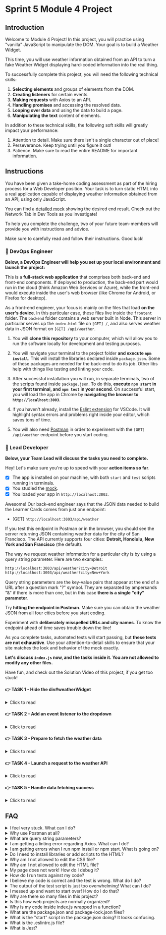 # Sprint 5 Module 4 Project

## Introduction

Welcome to Module 4 Project! In this project, you will practice using "vanilla" JavaScript to manipulate the DOM. Your goal is to build a Weather Widget.

This time, you will use weather information obtained from an API to turn a fake Weather Widget displaying hard-coded information into the real thing.

To successfully complete this project, you will need the following technical skills:

1. **Selecting elements** and groups of elements from the DOM.
1. **Creating listeners** for certain events.
1. **Making requests** with Axios to an API.
1. **Handling promises** and accessing the resolved data.
1. **Looping over data** and using the data to build a page.
1. **Manipulating the text** content of elements.

In addition to these technical skills, the following soft skills will greatly impact your performance:

1. Attention to detail. Make sure there isn't a single character out of place!
1. Perseverance. Keep trying until you figure it out!
1. Patience. Make sure to read the entire README for important information.

## Instructions

You have been given a take-home coding assessment as part of the hiring process for a Web Developer position. Your task is to turn static HTML into a real application capable of displaying weather information obtained from an API, using only JavaScript.

You can find a [detailed mock](https://w-s5m4-project.herokuapp.com/) showing the desired end result. Check out the Network Tab in Dev Tools as you investigate!

To help you complete the challenge, two of your future team-members will provide you with instructions and advice.

Make sure to carefully read and follow their instructions. Good luck!

### 💾 DevOps Engineer

**Below, a DevOps Engineer will help you set up your local environment and launch the project:**

This is a **full-stack web application** that comprises both back-end and front-end components. If deployed to production, the back-end part would run in the cloud (think Amazon Web Services or Azure), while the front-end would execute inside the user's web browser (like Chrome for Android, or Firefox for desktop).

As a front-end engineer, your focus is mainly on the files that load **on the user's device**. In this particular case, these files live inside the `frontent` folder. The `backend` folder contains a web server built in Node. This server in particular serves up the `index.html` file on `[GET] /`, and also serves weather data in JSON format on `[GET] /api/weather`.

1. You will **clone this repository** to your computer, which will allow you to run the software locally for development and testing purposes.

1. You will navigate your terminal to the project folder **and execute `npm install`**. This will install the libraries declared inside `package.json`. Some of these packages are needed for the back-end to do its job. Other libs help with things like testing and linting your code.

1. After successful installation you will run, in separate terminals, two of the scripts found inside `package.json`. To do this, **execute `npm start` in your first terminal, and `npm test` in your second**. On successful start, you will load the app in Chrome by **navigating the browser to `http://localhost:3003`**.

1. If you haven't already, install the [Eslint extension](https://marketplace.visualstudio.com/items?itemName=dbaeumer.vscode-eslint) for VSCode. It will highlight syntax errors and problems right inside your editor, which saves tons of time.

1. You will also need [Postman](https://www.postman.com/downloads/) in order to experiment with the `[GET] /api/weather` endpoint before you start coding.

### 🥷 Lead Developer

**Below, your Team Lead will discuss the tasks you need to complete.**

Hey! Let's make sure you're up to speed with your **action items so far**.

- [x] The app is installed on your machine, with both `start` and `test` scripts running in terminals.
- [x] You studied the [mock](https://w-s5m4-project.herokuapp.com/).
- [x] You loaded your app in `http://localhost:3003`.

Awesome! Our back-end engineer says that the JSON data needed to build the Learner Cards comes from just one endpoint:

- [GET] `http://localhost:3003/api/weather`

If you test this endpoint in Postman or in the browser, you should see the server returning JSON containing weather data for the city of San Francisco. The API currently supports four cities: **Detroit, Honolulu, New York and San Francisco** (the default).

The way we request weather information for a particular city is by using a query string parameter. Here are two examples:

```txt
http://localhost:3003/api/weather?city=Detroit
http://localhost:3003/api/weather?city=New+York
```

Query string parameters are the key-value pairs that appear at the end of a URL after a question mark "?" symbol. They are separated by ampersands "&" if there is more than one, but in this case **there is a single "city" parameter**.

Try **hitting the endpoint in Postman**. Make sure you can obtain the weather JSON from all four cities before you start coding.

Experiment with **deliberately misspelled URLs and city names**. To know the endpoint ahead of time saves trouble down the line!

As you complete tasks, automated tests will start passing, but **these tests are not exhaustive**. Use your attention-to-detail skills to ensure that your site matches the look and behavior of the mock exactly.

**Let's discuss `index.js` now, and the tasks inside it. You are not allowed to modify any other files.**

Have fun, and check out the Solution Video of this project, if you get too stuck!

#### 👉 TASK 1 - Hide the div#weatherWidget

<details>
  <summary>Click to read</summary>

  ---

This element should not render at all until a city is requested. Use an inline style to set a display to "none".

❗ In a future task, you will make it so that on successful weather data retrieval the display reverts to "block".

  ---

</details>

#### 👉 TASK 2 - Add an event listener to the dropdown

<details>
  <summary>Click to read</summary>

  ---

1. Research **what type** of event fires when a user selects an option using the dropdown.

1. Add an **event listener** to the dropdown that listens for this event involved in selecting a city, and log something to the console.

1. Research how to use JavaScript within the listener to find out **which city was selected**, and log its name to the console.

❗ It's possible more than one type of event could be used. Research pros and cons of each.

  ---

</details>

#### 👉 TASK 3 - Prepare to fetch the weather data

<details>
  <summary>Click to read</summary>

  ---

Because fetching operations can take anywhere from milliseconds to several seconds to complete, it's customary to perform some DOM surgery just prior to launch the API request.

Always working inside your event listener:

1. Disable the dropdown after researching how. **We don't want users making a new selection** until the weather data for the current selection arrives!

1. Inject text content into p.info that reads `Fetching weather data...`. This acts as **a spinner of sorts**. Always remember: research shows users don't mind waiting a bit, *as long as they're properly entertained* by spinners, animations and such.

❗ These little things don't sound very interesting, but are in fact important for a good user experience. Most users on the planet leverage slow networks and slow hardware.

  ---

</details>

#### 👉 TASK 4 - Launch a request to the weather API

<details>
  <summary>Click to read</summary>

  ---

1. **Form a proper URL** using your JavaScript skills, and then use Axios to initiate a GET request to the URL. Make sure to request weather for the correct city!

1. Use Axios to make a GET request to the API.

1. Handle promise rejection by logging the `error.message` to the console or by setting a [break point](https://developer.mozilla.org/en-US/docs/Web/JavaScript/Reference/Statements/debugger) in the code.

❗ You can test your error logging code by deliberately mistyping the URL to [get a 404 "Not Found" error](./images/error-console.png).

❗ You can also see failures in Dev Tool's [Network tab](./images/error-networktab.png). In this example the server returns JSON data containing an error message.

❗ We will handle success in the next task.

  ---

</details>

#### 👉 TASK 5 - Handle data fetching success

<details>
  <summary>Click to read</summary>

  ---

Now that the data is available, some house-keeping operations are needed, before we start working with the weather data:

1. Empty out the text content of **p.info**.

1. Re-enable the **dropdown**.

1. Modify the inline style on the **div#weatherWidget** to make the element visible again.

Finally, the main course! Use the data from the API to inject into the DOM the correct information, replacing the "placeholder" information in the HTML.

A somewhat sad (or fun!) fact of life is that the raw JSON **rarely can be used in the DOM unchanged**: more often than not transformations of all sorts are needed in between the fetching and the DOM updates.

For example, the `weather_description` needs to be **translated into the proper emoji**, by using a mapping object found inside `index.js`:

```js
let descriptions = [
  ["Sunny", "☀️"],
  ["Cloudy", "☁️"],
  ["Rainy", "🌧️"],
  ["Thunderstorm", "⛈️"],
  ["Snowy", "❄️"],
  ["Partly Cloudy", "⛅️"],
]
```

Use your JavaScript powers to extract the proper emoji for a given `weather_description`.

Another complication is that the dates are in the `yyyy-mm-dd` format. JavaScript can be used to figure out which day of the week a given date corresponds to. But since time-related code can be particularly tricky, it's OK to ask ChatGPT for a little bit of help here, as long as you study the code it produces to the point where you can re-write it yourself.

❗ Match the mock exactly! If, as an example, an element should contain the text "Thursday", then the text "thurday" is incorrect. Be very detailed-oriented.

  ---

</details>

## FAQ

<details>
  <summary>I feel very stuck. What can I do?</summary>

Check out the Solution Video for this project in your learning platform. In it, an industry expert will walk you through their thinking in detail while they solve the tasks. The Solution Videos are highly recommended even if you are not stuck: you will learn lots of tricks.

</details>

<details>
  <summary>Why use Postman at all?</summary>

Understanding the behavior of real-world APIs is crucial when working with Axios code. Before diving into coding, it's highly beneficial to familiarize yourself with the endpoints. Postman enables you to efficiently conduct manual tests. It provides a comfortable interface to quickly observe the success or failure of requests, making it an invaluable tool in API development.

</details>

<details>
  <summary>What are query string parameters?</summary>

They are a mechanism for the client to send **non-sensitive data** (never credit card numbers, passwords, etc) to a server, which can read it and do something with it. For example, this is how the search term travels to Google when we make a search. For more information, give ChatGPT the following prompt: "How would you explain query string parameters to an audience of new web developers?"

</details>

<details>
  <summary>I am getting a linting error regarding Axios. What can I do?</summary>

Axios is loaded on the window object by another script in the HTML, and Eslint doesn't know this and considers it a variable that we are trying to use without having declared it first. If you need to disable Eslint for a particular line, add this comment **at the end of the line**:

```js
// eslint-disable-line
```

</details>

<details>
  <summary>I am getting errors when I run npm install or npm start. What is going on?</summary>

This project requires Node correctly installed on your computer in order to work. Your learning materials should have covered installation of Node. Sometimes Node can be installed but mis-configured. You can try executing `npm run fixit` (check `package.json` to see what this does), but if Node errors are recurrent, it indicates something is wrong with your machine or configuration, in which case you should request assistance from Staff.

</details>

<details>
  <summary>Do I need to install libraries or add scripts to the HTML?</summary>

No. Everything you need should be installed already, including Axios.

</details>

<details>
  <summary>Why am I not allowed to edit the CSS file?</summary>

The CSS is the domain of a different team, and in this particular project we're not supposed to touch it. Do not use inline styles to get around this limitation! It will only make the CSS team angry. And believe us, you want CSS specialists happy because they can write CSS twenty times faster than you.

</details>

<details>
  <summary>Why am I not allowed to edit the HTML file?</summary>

This particular part of the product is a Single Page Application, so the HTML is mostly empty and the page is generated automatically using JavaScript and raw data. We would not want to manually edit HTML files in a website that changed all the time! It would be untenable.

</details>

<details>
  <summary>My page does not work! How do I debug it?</summary>

Save your changes, and reload the site in Chrome. If you have a syntax problem in your code, the app will print error messages in the Console. Focus on the first message. Place console logs right before the crash site (errors usually inform of the line number where the problem is originating) and see if your variables contain the data you think they do. If there are no errors but the page is not doing what it's supposed to, the debugging technique is similar: put console logs to ensure that the code you are working on is actually executing, and to check that all variables in the area hold the correct data.

</details>

<details>
  <summary>How do I run tests against my code?</summary>

Execute `npm test` in your terminal. If a particular test is giving grief, don't jump straight into the editor to try and fix it by poking around. Go to Chrome instead, and make sure you can **replicate the problem there**. A problem we can reliably replicate is a problem mostly fixed.

</details>

<details>
  <summary>I believe my code is correct and the test is wrong. What do I do?</summary>

On occasion the test runner will get stuck. Use CTRL-C to kill the tests, and then `npm test` to launch them again. Try to reproduce the problem the test is complaining about by interacting with the site in Chrome, and do not code "to make the test happy". Code so that **your app does exactly what the mock does**. The tests are there for confirmation. Although it's possible that a particular test be flawed, statistically it's more likely that the bug is in your own code. Check all your texts to make sure they match the mock exactly! If the problem persists, please request assistance from Staff.

</details>

<details>
  <summary>The output of the test script is just too overwhelming! What can I do?</summary>

If you need to disable all tests except the one you are focusing on, edit the `mvp.test.js` file and, as an example, change `test('👉 focus on this', () => { etc })` to be `test.only('👉 focus on this', () => { etc })`. (Note the "only".)

</details>

<details>
  <summary>I messed up and want to start over! How do I do that?</summary>

**Do NOT delete your repository from GitHub!** Instead, commit *frequently* as you work. Make a commit whenever you achieve *anything* and the app isn't crashing in Chrome. This in practice creates restore points you can use should you wreak havoc with your app. If you find yourself in a mess, use `git reset --hard` to simply discard all changes to your code since your last commit. If you are dead-set on restarting the challenge from scratch, you can do this with Git as well, but it is advised that you request assistance from Staff.

</details>

<details>
  <summary>Why are there so many files in this project?</summary>

Although a small, "old-fashioned" website might be made of just HTML, CSS and JS files, these days we mostly manage projects with Node and its package manager, NPM. Node apps typically have a `package.json` file and several other configuration files placed at the root of the project. This project also includes automated tests and a web server, which adds a little bit of extra complexity and files.

</details>

<details>
  <summary>Is this how web projects are normally organized?</summary>

Web projects can be organized in a million ways, there aren't many standards. Some developers like the freedom, while others prefer to use opinionated frameworks, which can do a lot of magic but prescribe that folders and files be structured and named just so.

</details>

<details>
  <summary>Why is my code inside index.js wrapped in a function?</summary>

This way we can easily import your code as a single function in the `mvp.test.js` test suite. The export syntax is at the bottom of `index.js`.

</details>

<details>
  <summary>What are the package.json and package-lock.json files?</summary>

The `package.json` file contains meta-information about the project like its version number, scripts that the developer can execute, and a list of the dependencies that are downloaded when you execute `npm install`. There can be some wiggle room to allow newer versions of the dependencies to be installed, so the `package-lock.json` file, when present, makes sure the exact same versions of everything are used every time the project is installed from scratch.

</details>

<details>
  <summary>What is the "start" script in the package.json doing? It looks confusing.</summary>

Give ChatGPT the following input for a detailed breakdown:

```txt
Hello, I'm looking at a JavaScript project on GitHub, and inside the package.json file I am seeing the following "script":

"start": "fkill :3003 -s && node ./backend/server.js"

Can you explain in detail, but with simple terms, to an audience of inexperienced web developers, what the "start" script is doing?
```

</details>

<details>
  <summary>What is the .eslintrc.js file?</summary>

This file works in combination with the Eslint extension for VSCode to highlight syntax errors and problems in your code. By editing this file you can customize your linting rules.

</details>

<details>
  <summary>What is Jest?</summary>

Jest is a framework that allows you to write tests and execute them, to alert you very quickly of problems with the code. Jest can do in seconds what an entire Quality Assurance team would take hours or even days. In the context of the Sprint Challenge, Jest is used to check your code against specification and give you a grade (% of tests passing).

</details>

